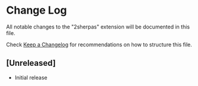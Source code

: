 # Change Log

All notable changes to the "2sherpas" extension will be documented in this file.

Check [Keep a Changelog](http://keepachangelog.com/) for recommendations on how to structure this file.

## [Unreleased]

- Initial release